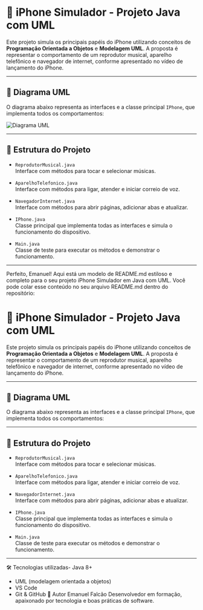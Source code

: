 # 📱 iPhone Simulador - Projeto Java com UML

Este projeto simula os principais papéis do iPhone utilizando conceitos de **Programação Orientada a Objetos** e **Modelagem UML**. A proposta é representar o comportamento de um reprodutor musical, aparelho telefônico e navegador de internet, conforme apresentado no vídeo de lançamento do iPhone.

---

## 📐 Diagrama UML

O diagrama abaixo representa as interfaces e a classe principal `IPhone`, que implementa todos os comportamentos:

![Diagrama UML](uml-diagrama.png)

---

## 🧩 Estrutura do Projeto

- `ReprodutorMusical.java`  
  Interface com métodos para tocar e selecionar músicas.

- `AparelhoTelefonico.java`  
  Interface com métodos para ligar, atender e iniciar correio de voz.

- `NavegadorInternet.java`  
  Interface com métodos para abrir páginas, adicionar abas e atualizar.

- `IPhone.java`  
  Classe principal que implementa todas as interfaces e simula o funcionamento do dispositivo.

- `Main.java`  
  Classe de teste para executar os métodos e demonstrar o funcionamento.

---
Perfeito, Emanuel! Aqui está um modelo de README.md estiloso e completo para o seu projeto iPhone Simulador em Java com UML. Você pode colar esse conteúdo no seu arquivo README.md dentro do repositório:

# 📱 iPhone Simulador - Projeto Java com UML

Este projeto simula os principais papéis do iPhone utilizando conceitos de **Programação Orientada a Objetos** e **Modelagem UML**. A proposta é representar o comportamento de um reprodutor musical, aparelho telefônico e navegador de internet, conforme apresentado no vídeo de lançamento do iPhone.

---

## 📐 Diagrama UML

O diagrama abaixo representa as interfaces e a classe principal `IPhone`, que implementa todos os comportamentos:

---

## 🧩 Estrutura do Projeto

- `ReprodutorMusical.java`  
  Interface com métodos para tocar e selecionar músicas.

- `AparelhoTelefonico.java`  
  Interface com métodos para ligar, atender e iniciar correio de voz.

- `NavegadorInternet.java`  
  Interface com métodos para abrir páginas, adicionar abas e atualizar.

- `IPhone.java`  
  Classe principal que implementa todas as interfaces e simula o funcionamento do dispositivo.

- `Main.java`  
  Classe de teste para executar os métodos e demonstrar o funcionamento.

---

🛠️ Tecnologias utilizadas- Java 8+
- UML (modelagem orientada a objetos)
- VS Code
- Git & GitHub
💼 Autor Emanuel Falcão
Desenvolvedor em formação, apaixonado por tecnologia e boas práticas de software.
